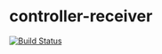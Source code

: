 # controller-receiver
[![Build Status](https://travis-ci.org/P8P-7/controller-receiver.svg?branch=master)](https://travis-ci.org/P8P-7/controller-receiver)
